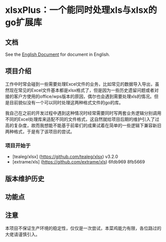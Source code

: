 # xlsxPlus：一个能同时处理xls与xlsx的go扩展库

## 文档

See the [English Document](https://github.com/FWangZil/xlsxplus/blob/master/README_zh.md) for document in English.

## 项目介绍

工作中时常会碰到一些需要处理Excel文件的业务，比如常见的数据导入导出，虽然现在常见的Excel文件基本都是xlsx格式了，但是因为一些历史遗留问题或者对接的客户方使用的office/wps版本的原因，偶尔也会遇到需要处理xls的情况。但是目前貌似没有一个可以同时处理这两种格式文件的go的库。

我自己在之前的开发过程中遇到这种情况时经常需要同时写两套业务逻辑分别调用不同的Excel处理库来适配不同的文件格式，这自然就给项目后期的维护引入了过高的复杂度，故而我想能不能基于前辈们的成果试着在简单的一些逻辑下兼容新旧两种格式，于是有了该项目的尝试。

### 项目开始于

* [tealeg/xlsx] (https://github.com/tealeg/xlsx) v3.2.0
* [extrame/xls] (https://github.com/extrame/xls) 6fdb969 8fb5669

## 版本维护历史

## 功能点

## 注意

本项目不保证生产环境的稳定性，仅仅是一次尝试，本菜鸡能力有限，各位路过的大佬请谨慎引入。
